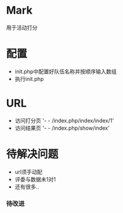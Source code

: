 # Mark
用于活动打分
<h1>配置</h1>
<ul>
    <li>init.php中配置好队伍名称并按顺序输入数组</li>
    <li>执行init.php</li>
</ul>
<h1>URL</h1>
<ul>
    <li>访问打分页 '- - /index.php/index/index/1'</li>
    <li>访问结果页 '- - /index.php/show/index'</li>
</ul>
<h1>待解决问题</h1>
<ul>
    <li>url须手动配</li>
    <li>评委与数据未1对1</li>
    <li>还有很多..</li>
</ul>
<h3>待改进</h3>
